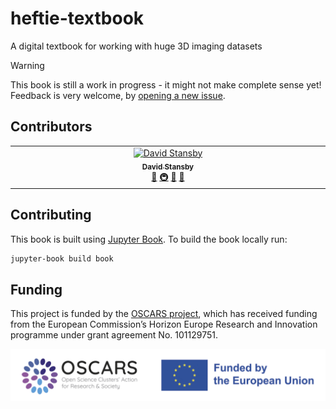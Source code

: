 # heftie-textbook
A digital textbook for working with huge 3D imaging datasets

> [!WARNING]
> This book is still a work in progress - it might not make complete sense yet! Feedback is very welcome, by [opening a new issue](https://github.com/UCL-MSM-Bio/heftie-textbook/issues/new).

## Contributors

<!-- ALL-CONTRIBUTORS-LIST:START - Do not remove or modify this section -->
<!-- prettier-ignore-start -->
<!-- markdownlint-disable -->
<table>
  <tbody>
    <tr>
      <td align="center" valign="top" width="14.28%"><a href="https://www.davidstansby.com"><img src="https://avatars.githubusercontent.com/u/6197628?v=4?s=100" width="100px;" alt="David Stansby"/><br /><sub><b>David Stansby</b></sub></a><br /><a href="#ideas-dstansby" title="Ideas, Planning, & Feedback">🤔</a> <a href="#infra-dstansby" title="Infrastructure (Hosting, Build-Tools, etc)">🚇</a> <a href="#maintenance-dstansby" title="Maintenance">🚧</a> <a href="#projectManagement-dstansby" title="Project Management">📆</a></td>
    </tr>
  </tbody>
</table>

<!-- markdownlint-restore -->
<!-- prettier-ignore-end -->

<!-- ALL-CONTRIBUTORS-LIST:END -->

## Contributing

This book is built using [Jupyter Book](https://jupyterbook.org/en/stable/intro.html).
To build the book locally run:

```bash
jupyter-book build book
```


## Funding


This project is funded by the [OSCARS project](https://oscars-project.eu/), which has received funding from the European Commission’s Horizon Europe Research and Innovation programme under grant agreement No. 101129751.

![OSCARS and EU logos](book/images/OSCARS-logo-EUflag.png)

